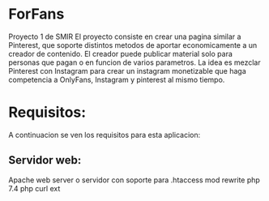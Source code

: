 # ForFans
Proyecto 1 de SMIR
El proyecto consiste en crear una pagina similar a Pinterest, que soporte distintos metodos de aportar economicamente a un creador de contenido. El creador puede publicar material solo para personas que pagan o en funcion de varios parametros. La idea es mezclar Pinterest con Instagram para crear un instagram monetizable que haga competencia a OnlyFans, Instagram y pinterest al mismo tiempo.
# Requisitos:
A continuacion se ven los requisitos para esta aplicacion:
## Servidor web:
Apache web server o servidor con soporte para .htaccess
mod rewrite
php 7.4
php curl ext